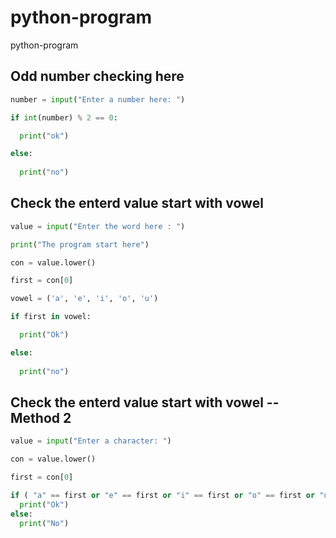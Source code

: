 # python-program
python-program


## Odd number checking here

```py
number = input("Enter a number here: ")

if int(number) % 2 == 0:

  print("ok")

else:
    
  print("no")

```

## Check the enterd value start with vowel

```py
value = input("Enter the word here : ")

print("The program start here")

con = value.lower()

first = con[0]

vowel = ('a', 'e', 'i', 'o', 'u')

if first in vowel:

  print("Ok") 

else:
  
  print("no")
```

## Check the enterd value start with vowel --Method 2

```py
value = input("Enter a character: ")

con = value.lower()

first = con[0]

if ( "a" == first or "e" == first or "i" == first or "o" == first or "u" == first):
  print("Ok")
else:
  print("No")
```
